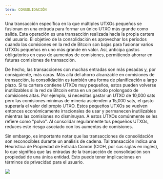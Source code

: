 ```yaml
---
term: CONSOLIDACIÓN
---
```


Una transacción específica en la que múltiples UTXOs pequeños se fusionan en una entrada para formar un único UTXO más grande como salida. Esta operación es una transacción realizada hacia la propia cartera del usuario. El objetivo de la consolidación es aprovechar los períodos cuando las comisiones en la red de Bitcoin son bajas para fusionar varios UTXOs pequeños en uno más grande en valor. Así, anticipa gastos obligatorios en caso de aumentos de comisiones, permitiendo ahorrar en futuras comisiones de transacción.

De hecho, las transacciones con muchas entradas son más pesadas y, por consiguiente, más caras. Más allá del ahorro alcanzable en comisiones de transacción, la consolidación es también una forma de planificación a largo plazo. Si tu cartera contiene UTXOs muy pequeños, estos pueden volverse inutilizables si la red de Bitcoin entra en un período prolongado de comisiones altas. Por ejemplo, si necesitas gastar un UTXO de 10,000 sats pero las comisiones mínimas de minería ascienden a 15,000 sats, el gasto superaría el valor del propio UTXO. Estos pequeños UTXOs se vuelven entonces económicamente irracionales de usar y permanecen inutilizables mientras las comisiones no disminuyan. A estos UTXOs comúnmente se les refiere como "polvo". Al consolidar regularmente tus pequeños UTXOs, reduces este riesgo asociado con los aumentos de comisiones.

Sin embargo, es importante notar que las transacciones de consolidación son reconocibles durante un análisis de cadena. Tal transacción indica una Heurística de Propiedad de Entrada Común (CIOH, por sus siglas en inglés), lo que significa que las entradas de la transacción de consolidación son propiedad de una única entidad. Esto puede tener implicaciones en términos de privacidad para el usuario.

![](../../dictionnaire/assets/7.png)